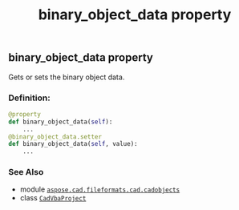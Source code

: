 ﻿---
title: binary_object_data property
second_title: Aspose.CAD for Python via .NET API References
description: 
type: docs
weight: 80
url: /python-net/aspose.cad.fileformats.cad.cadobjects/cadvbaproject/binary_object_data/
is_root: false
---

## binary_object_data property


Gets or sets the binary object data.
### Definition:
```python
@property
def binary_object_data(self):
    ...
@binary_object_data.setter
def binary_object_data(self, value):
    ...
```

### See Also
* module [`aspose.cad.fileformats.cad.cadobjects`](../../)
* class [`CadVbaProject`](/cad/python-net/aspose.cad.fileformats.cad.cadobjects/cadvbaproject)

